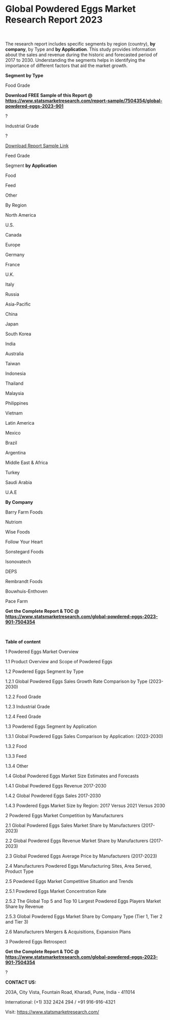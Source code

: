 <h1>Global Powdered Eggs Market Research Report 2023</h1><br/><p>The research report includes specific segments by region (country), <strong>by company</strong>, by Type and <strong>by Application</strong>. This study provides information about the sales and revenue during the historic and forecasted period of 2017 to 2030. Understanding the segments helps in identifying the importance of different factors that aid the market growth.</p>
 
 
 
 <p><strong>Segment by Type</strong></p>
 
 
 
 <p>Food Grade</p>
 
 
 
 <div><b>Download FREE Sample of this Report @ <a href="https://www.statsmarketresearch.com/download-free-sample/7504354/global-powdered-eggs-2023-901">https://www.statsmarketresearch.com/report-sample/7504354/global-powdered-eggs-2023-901</a></b></div>
 
 
 
 <p>? </p>
 
 
 
 <p>Industrial Grade</p>
 
 
 
 <p>? </p>
 
 
 
 <p><a href="https://www.statsmarketresearch.com/download-free-sample/7504354/global-powdered-eggs-2023-901">Download Report Sample Link</a></p>
 
 
 
 <p>Feed Grade</p>
 
 
 
 <p>Segment <strong>by Application</strong></p>
 
 
 
 <p>Food</p>
 
 
 
 <p>Feed</p>
 
 
 
 <p>Other</p>
 
 
 
 <p>By Region</p>
 
 
 
 <p>North America</p>
 
 
 
 <p>U.S.</p>
 
 
 
 <p>Canada</p>
 
 
 
 <p>Europe</p>
 
 
 
 <p>Germany</p>
 
 
 
 <p>France</p>
 
 
 
 <p>U.K.</p>
 
 
 
 <p>Italy</p>
 
 
 
 <p>Russia</p>
 
 
 
 <p>Asia-Pacific</p>
 
 
 
 <p>China</p>
 
 
 
 <p>Japan</p>
 
 
 
 <p>South Korea</p>
 
 
 
 <p>India</p>
 
 
 
 <p>Australia</p>
 
 
 
 <p>Taiwan</p>
 
 
 
 <p>Indonesia</p>
 
 
 
 <p>Thailand</p>
 
 
 
 <p>Malaysia</p>
 
 
 
 <p>Philippines</p>
 
 
 
 <p>Vietnam</p>
 
 
 
 <p>Latin America</p>
 
 
 
 <p>Mexico</p>
 
 
 
 <p>Brazil</p>
 
 
 
 <p>Argentina</p>
 
 
 
 <p>Middle East & Africa</p>
 
 
 
 <p>Turkey</p>
 
 
 
 <p>Saudi Arabia</p>
 
 
 
 <p>U.A.E</p>
 
 
 
 <p><strong>By Company</strong></p>
 
 
 
 <p>Barry Farm Foods</p>
 
 
 
 <p>Nutriom</p>
 
 
 
 <p>Wise Foods</p>
 
 
 
 <p>Follow Your Heart</p>
 
 
 
 <p>Sonstegard Foods</p>
 
 
 
 <p>Isonovatech</p>
 
 
 
 <p>DEPS</p>
 
 
 
 <p>Rembrandt Foods</p>
 
 
 
 <p>Bouwhuis-Enthoven</p>
 
 
 
 <p>Pace Farm</p>
 
 
 
 <div><b>Get the Complete Report & TOC @ <a href="https://www.statsmarketresearch.com/global-powdered-eggs-2023-901-7504354">https://www.statsmarketresearch.com/global-powdered-eggs-2023-901-7504354</a></b></div>
 
 
 
 <p><br />
 
 <b>Table of content</b></p>
 
 
 
 <p>1 Powdered Eggs Market Overview<br />
 
 1.1 Product Overview and Scope of Powdered Eggs<br />
 
 1.2 Powdered Eggs Segment by Type<br />
 
 1.2.1 Global Powdered Eggs Sales Growth Rate Comparison by Type (2023-2030)<br />
 
 1.2.2 Food Grade<br />
 
 1.2.3 Industrial Grade<br />
 
 1.2.4 Feed Grade<br />
 
 1.3 Powdered Eggs Segment by Application<br />
 
 1.3.1 Global Powdered Eggs Sales Comparison by Application: (2023-2030)<br />
 
 1.3.2 Food<br />
 
 1.3.3 Feed<br />
 
 1.3.4 Other<br />
 
 1.4 Global Powdered Eggs Market Size Estimates and Forecasts<br />
 
 1.4.1 Global Powdered Eggs Revenue 2017-2030<br />
 
 1.4.2 Global Powdered Eggs Sales 2017-2030<br />
 
 1.4.3 Powdered Eggs Market Size by Region: 2017 Versus 2021 Versus 2030<br />
 
 2 Powdered Eggs Market Competition by Manufacturers<br />
 
 2.1 Global Powdered Eggs Sales Market Share by Manufacturers (2017-2023)<br />
 
 2.2 Global Powdered Eggs Revenue Market Share by Manufacturers (2017-2023)<br />
 
 2.3 Global Powdered Eggs Average Price by Manufacturers (2017-2023)<br />
 
 2.4 Manufacturers Powdered Eggs Manufacturing Sites, Area Served, Product Type<br />
 
 2.5 Powdered Eggs Market Competitive Situation and Trends<br />
 
 2.5.1 Powdered Eggs Market Concentration Rate<br />
 
 2.5.2 The Global Top 5 and Top 10 Largest Powdered Eggs Players Market Share by Revenue<br />
 
 2.5.3 Global Powdered Eggs Market Share by Company Type (Tier 1, Tier 2 and Tier 3)<br />
 
 2.6 Manufacturers Mergers & Acquisitions, Expansion Plans<br />
 
 3 Powdered Eggs Retrospect</p>
 
 
 
 <div><b>Get the Complete Report & TOC @ <a href="https://www.statsmarketresearch.com/global-powdered-eggs-2023-901-7504354">https://www.statsmarketresearch.com/global-powdered-eggs-2023-901-7504354</a></b></div>
 
 
 
 <p>? </p>
 
 
 
 <p><b>CONTACT US:</b><br />
 
 203A, City Vista, Fountain Road, Kharadi, Pune, India - 411014<br />
 
 International: (+1) 332 2424 294 / +91 916-916-4321<br />
 
 Visit: <a href="https://www.statsmarketresearch.com/">https://www.statsmarketresearch.com/</a></p>